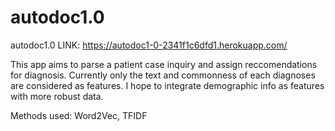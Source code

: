 # autodoc1.0
autodoc1.0
LINK: https://autodoc1-0-2341f1c6dfd1.herokuapp.com/

This app aims to parse a patient case inquiry and assign reccomendations for diagnosis. Currently only the text and commonness of each diagnoses are considered as features. I hope to integrate demographic info as features with more robust data.  

Methods used: Word2Vec, TFIDF